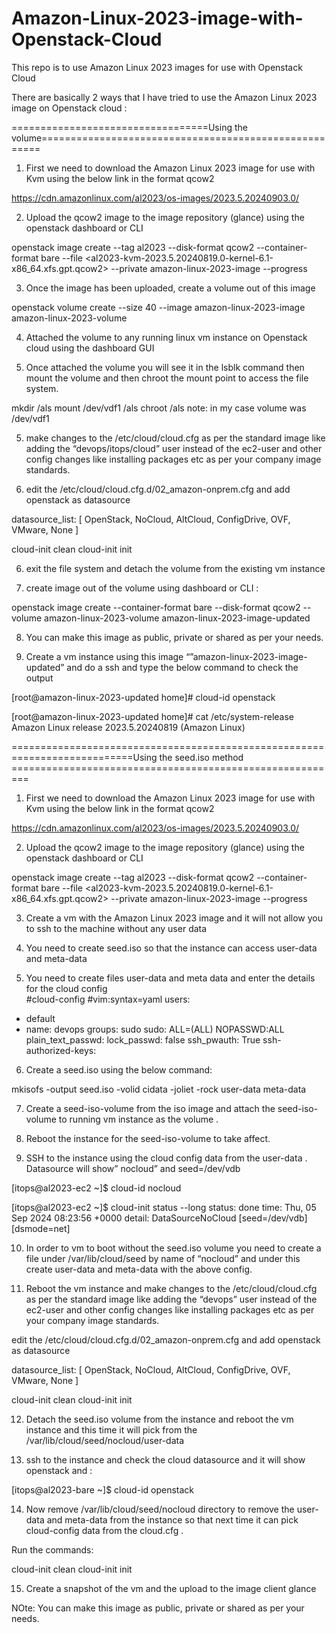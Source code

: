 # Amazon-Linux-2023-image-with-Openstack-Cloud
This repo is to use Amazon Linux 2023 images for use with Openstack Cloud

There are basically 2 ways that I have tried to use the Amazon Linux 2023 image on Openstack cloud :

==================================Using the volume======================================================

1) First we need to download the Amazon Linux 2023 image for use with Kvm using the below link in the format qcow2

https://cdn.amazonlinux.com/al2023/os-images/2023.5.20240903.0/

2) Upload the qcow2 image to the image repository (glance) using the openstack dashboard or CLI

openstack image create --tag al2023 --disk-format qcow2 --container-format bare --file <al2023-kvm-2023.5.20240819.0-kernel-6.1-x86_64.xfs.gpt.qcow2> --private amazon-linux-2023-image --progress 

3) Once the image has been uploaded, create a volume out of this image 

openstack volume create --size 40 --image amazon-linux-2023-image amazon-linux-2023-volume

4) Attached the volume to any running linux vm instance on Openstack cloud using the dashboard GUI

5) Once attached the volume you will see it in the lsblk command then mount the volume and then chroot the mount point to access the file system. 

mkdir /als
mount /dev/vdf1 /als
chroot /als
note: in my case volume was /dev/vdf1 

5) make changes to the /etc/cloud/cloud.cfg as per the standard image like adding the “devops/itops/cloud” user instead of the ec2-user and other config changes like installing packages etc as per your company image standards. 

6) edit the /etc/cloud/cloud.cfg.d/02_amazon-onprem.cfg and add openstack as datasource 

datasource_list: [ OpenStack, NoCloud, AltCloud, ConfigDrive, OVF, VMware, None ]

cloud-init clean
cloud-init init 

6) exit the file system and detach the volume from the existing vm instance 

7) create image out of the volume using dashboard or CLI :

openstack image create --container-format bare --disk-format qcow2 --volume amazon-linux-2023-volume amazon-linux-2023-image-updated


8) You can make this image as public, private or shared as per your needs. 

9) Create a vm instance using this image “”amazon-linux-2023-image-updated” and do a ssh and type the below command to check the output 

[root@amazon-linux-2023-updated home]# cloud-id
openstack

[root@amazon-linux-2023-updated home]# cat /etc/system-release
Amazon Linux release 2023.5.20240819 (Amazon Linux)


===========================================================================Using the seed.iso method =========================================================


1) First we need to download the Amazon Linux 2023 image for use with Kvm using the below link in the format qcow2

https://cdn.amazonlinux.com/al2023/os-images/2023.5.20240903.0/

2) Upload the qcow2 image to the image repository (glance) using the openstack dashboard or CLI

openstack image create --tag al2023 --disk-format qcow2 --container-format bare --file <al2023-kvm-2023.5.20240819.0-kernel-6.1-x86_64.xfs.gpt.qcow2> --private amazon-linux-2023-image --progress 

3) Create a vm with the Amazon Linux 2023 image and it will not allow you to ssh to the machine without any user data
   
4) You need to create seed.iso so that the instance can access user-data and meta-data
5) You need to create files user-data and meta data and enter the details for the cloud config  
#cloud-config
#vim:syntax=yaml
users:
  - default
  - name: devops
    groups: sudo
    sudo: ALL=(ALL) NOPASSWD:ALL
    plain_text_passwd: <try it>
    lock_passwd: false
    ssh_pwauth: True
    ssh-authorized-keys:

6) Create a seed.iso using the below command:

mkisofs -output seed.iso -volid cidata -joliet -rock user-data meta-data

7) Create a seed-iso-volume from the iso image and attach the seed-iso-volume to running vm instance as the volume .

8) Reboot the instance for the seed-iso-volume to take affect.

9) SSH to the instance using the cloud config data from the user-data . Datasource will show” nocloud” and seed=/dev/vdb 

[itops@al2023-ec2 ~]$ cloud-id
nocloud

[itops@al2023-ec2 ~]$ cloud-init status --long
status: done
time: Thu, 05 Sep 2024 08:23:56 +0000
detail:
DataSourceNoCloud [seed=/dev/vdb][dsmode=net]

10) In order to vm to boot without the seed.iso volume you need to create a file under /var/lib/cloud/seed by name of “nocloud” and under this create user-data and meta-data with the above config. 

11) Reboot the vm instance and make changes to the /etc/cloud/cloud.cfg as per the standard image like adding the “devops” user instead of the ec2-user and other config changes like installing packages etc as per your company image standards. 

edit the /etc/cloud/cloud.cfg.d/02_amazon-onprem.cfg and add openstack as datasource 

datasource_list: [ OpenStack, NoCloud, AltCloud, ConfigDrive, OVF, VMware, None ]

cloud-init clean
cloud-init init 

12) Detach the seed.iso volume from the instance and reboot the vm instance and this time it will pick from the /var/lib/cloud/seed/nocloud/user-data

13) ssh to the instance and check the cloud datasource and it will show openstack and :

[itops@al2023-bare ~]$ cloud-id
openstack

14) Now remove /var/lib/cloud/seed/nocloud directory to remove the user-data and meta-data from the instance so that next time it can pick cloud-config data from the cloud.cfg .

Run the commands:

cloud-init clean
cloud-init init 


15) Create a snapshot of the vm and the upload to the image client glance 

NOte: You can make this image as public, private or shared as per your needs. 



